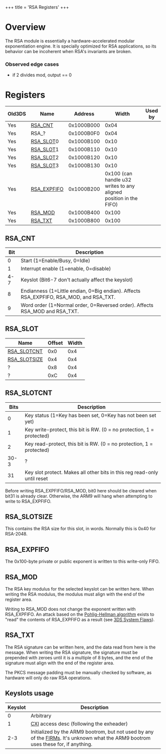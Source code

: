 +++
title = 'RSA Registers'
+++

# Overview

The RSA module is essentially a hardware-accelerated modular
exponentiation engine. It is specially optimized for RSA applications,
so its behavior can be incoherent when RSA's invariants are broken.

### Observed edge cases

- if 2 divides mod, output == 0

# Registers

| Old3DS | Name                                   | Address    | Width                                                             | Used by |
|--------|----------------------------------------|------------|-------------------------------------------------------------------|---------|
| Yes    | [RSA_CNT](#rsa_cnt "wikilink")         | 0x1000B000 | 0x04                                                              |         |
| Yes    | RSA_?                                 | 0x1000B0F0 | 0x04                                                              |         |
| Yes    | [RSA_SLOT](#rsa_slot "wikilink")0      | 0x1000B100 | 0x10                                                              |         |
| Yes    | [RSA_SLOT](#rsa_slot "wikilink")1      | 0x1000B110 | 0x10                                                              |         |
| Yes    | [RSA_SLOT](#rsa_slot "wikilink")2      | 0x1000B120 | 0x10                                                              |         |
| Yes    | [RSA_SLOT](#rsa_slot "wikilink")3      | 0x1000B130 | 0x10                                                              |         |
| Yes    | [RSA_EXPFIFO](#rsa_expfifo "wikilink") | 0x1000B200 | 0x100 (can handle u32 writes to any aligned position in the FIFO) |         |
| Yes    | [RSA_MOD](#rsa_mod "wikilink")         | 0x1000B400 | 0x100                                                             |         |
| Yes    | [RSA_TXT](#rsa_txt "wikilink")         | 0x1000B800 | 0x100                                                             |         |

## RSA_CNT

| Bit | Description                                                                            |
|-----|----------------------------------------------------------------------------------------|
| 0   | Start (1=Enable/Busy, 0=Idle)                                                          |
| 1   | Interrupt enable (1=enable, 0=disable)                                                 |
| 4-7 | Keyslot (Bit6-7 don't actually affect the keyslot)                                     |
| 8   | Endianness (1=Little endian, 0=Big endian). Affects RSA_EXPFIFO, RSA_MOD, and RSA_TXT. |
| 9   | Word order (1=Normal order, 0=Reversed order). Affects RSA_MOD and RSA_TXT.            |

## RSA_SLOT

| Name                                     | Offset | Width |
|------------------------------------------|--------|-------|
| [RSA_SLOTCNT](#rsa_slotcnt "wikilink")   | 0x0    | 0x4   |
| [RSA_SLOTSIZE](#rsa_slotsize "wikilink") | 0x4    | 0x4   |
| ?                                        | 0x8    | 0x4   |
| ?                                        | 0xC    | 0x4   |

## RSA_SLOTCNT

| Bits | Description                                                              |
|------|--------------------------------------------------------------------------|
| 0    | Key status (1=Key has been set, 0=Key has not been set yet)              |
| 1    | Key write-protect, this bit is RW. (0 = no protection, 1 = protected)    |
| 2    | Key read-protect, this bit is RW. (0 = no protection, 1 = protected)     |
| 30-3 | ?                                                                        |
| 31   | Key slot protect. Makes all other bits in this reg read-only until reset |

Before writing RSA_EXPFIFO/RSA_MOD, bit0 here should be cleared when
bit31 is already clear. Otherwise, the ARM9 will hang when attempting to
write to RSA_EXPFIFO.

## RSA_SLOTSIZE

This contains the RSA size for this slot, in words. Normally this is
0x40 for RSA-2048.

## RSA_EXPFIFO

The 0x100-byte private or public exponent is written to this write-only
FIFO.

## RSA_MOD

The RSA key modulus for the selected keyslot can be written here. When
writing the RSA modulus, the modulus must align with the end of the
register area.

Writing to RSA_MOD does not change the exponent written with
RSA_EXPFIFO. An attack based on the [Pohlig-Hellman
algorithm](wikipedia:Pohlig-Hellman_algorithm "wikilink") exists to
"read" the contents of RSA_EXPFIFO as a result (see [3DS System
Flaws](3DS_System_Flaws#hardware "wikilink")).

## RSA_TXT

The RSA signature can be written here, and the data read from here is
the message. When writing the RSA signature, the signature must be
prepended with zeroes until it is a multiple of 8 bytes, and the end of
the signature must align with the end of the register area.

The PKCS message padding must be manually checked by software, as
hardware will only do raw RSA operations.

## Keyslots usage

| Keyslot | Description                                                                                                                                           |
|---------|-------------------------------------------------------------------------------------------------------------------------------------------------------|
| 0       | Arbitrary                                                                                                                                             |
| 1       | [CXI](NCCH#cxi "wikilink") access desc (following the exheader)                                                                                       |
| 2-3     | Initialized by the ARM9 bootrom, but not used by any of the [FIRMs](FIRM "wikilink"). It's unknown what the ARM9 bootrom uses these for, if anything. |

